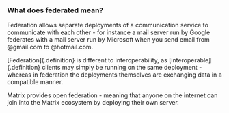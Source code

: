 ### What does federated mean?

Federation allows separate deployments of a communication service to
communicate with each other - for instance a mail server run by Google
federates with a mail server run by Microsoft when you send email from
@gmail.com to @hotmail.com.

[Federation]{.definition} is different to interoperability, as [interoperable]{.definition} clients
may simply be running on the same deployment - whereas in federation the
deployments themselves are exchanging data in a compatible manner.

Matrix provides open federation - meaning that anyone on the internet
can join into the Matrix ecosystem by deploying their own server.